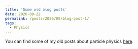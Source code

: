 ```yaml
---
title: 'Some old blog posts'
date: 2020-09-22
permalink: /posts/2020/09/blog-post-1/
tags:
  - Physics
---
```


You can find some of my old posts about particle physics [here](https://amva4newphysics.wordpress.com/author/sengpei/).

